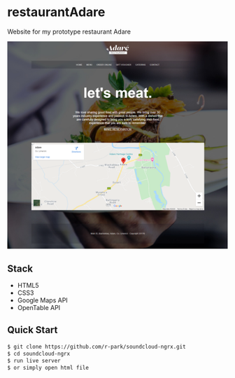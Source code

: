 # restaurantAdare

Website for my prototype restaurant Adare

![screenshot](https://github.com/ConnerCoding/restaurantAdare/blob/master/images/homepage.png)


Stack
-----

- HTML5
- CSS3
- Google Maps API
- OpenTable API


Quick Start
-----------

```shell
$ git clone https://github.com/r-park/soundcloud-ngrx.git
$ cd soundcloud-ngrx
$ run live server
$ or simply open html file
```
